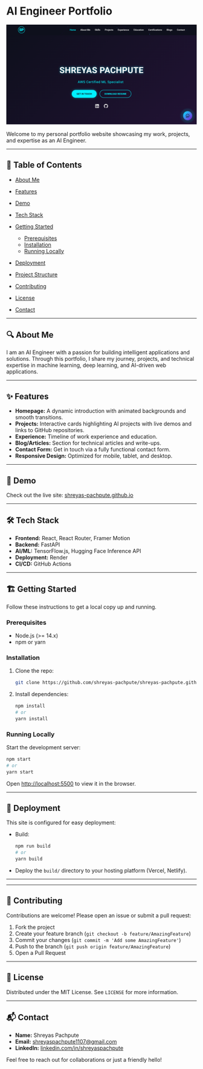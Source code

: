 # AI Engineer Portfolio

![Portfolio Banner](./public/banner.png)

Welcome to my personal portfolio website showcasing my work, projects, and expertise as an AI Engineer.

---

## 🚀 Table of Contents

* [About Me](#about-me)
* [Features](#features)
* [Demo](#demo)
* [Tech Stack](#tech-stack)
* [Getting Started](#getting-started)

  * [Prerequisites](#prerequisites)
  * [Installation](#installation)
  * [Running Locally](#running-locally)
* [Deployment](#deployment)
* [Project Structure](#project-structure)
* [Contributing](#contributing)
* [License](#license)
* [Contact](#contact)

---

## 🔍 About Me

I am an AI Engineer with a passion for building intelligent applications and solutions. Through this portfolio, I share my journey, projects, and technical expertise in machine learning, deep learning, and AI-driven web applications.

---

## ✨ Features

* **Homepage:** A dynamic introduction with animated backgrounds and smooth transitions.
* **Projects:** Interactive cards highlighting AI projects with live demos and links to GitHub repositories.
* **Experience:** Timeline of work experience and education.
* **Blog/Articles:** Section for technical articles and write-ups.
* **Contact Form:** Get in touch via a fully functional contact form.
* **Responsive Design:** Optimized for mobile, tablet, and desktop.

---

## 🎥 Demo

Check out the live site: [shreyas-pachpute.github.io](https://shreyas-pachpute.github.io/)

---

## 🛠️ Tech Stack

* **Frontend:** React, React Router, Framer Motion
* **Backend:** FastAPI
* **AI/ML:** TensorFlow\.js, Hugging Face Inference API
* **Deployment:** Render
* **CI/CD:** GitHub Actions

---

## 🏗️ Getting Started

Follow these instructions to get a local copy up and running.

### Prerequisites

* Node.js (>= 14.x)
* npm or yarn

### Installation

1. Clone the repo:

   ```bash
   git clone https://github.com/shreyas-pachpute/shreyas-pachpute.github.io.git
   ```
2. Install dependencies:

   ```bash
   npm install
   # or
   yarn install
   ```

### Running Locally

Start the development server:

```bash
npm start
# or
yarn start
```

Open [http://localhost:5500](http://localhost:5500/) to view it in the browser.

---

## 🚀 Deployment

This site is configured for easy deployment:

* Build:

  ```bash
  npm run build
  # or
  yarn build
  ```
* Deploy the `build/` directory to your hosting platform (Vercel, Netlify).

---

---

## 🤝 Contributing

Contributions are welcome! Please open an issue or submit a pull request:

1. Fork the project
2. Create your feature branch (`git checkout -b feature/AmazingFeature`)
3. Commit your changes (`git commit -m 'Add some AmazingFeature'`)
4. Push to the branch (`git push origin feature/AmazingFeature`)
5. Open a Pull Request

---

## 📄 License

Distributed under the MIT License. See `LICENSE` for more information.

---

## 📬 Contact

* **Name:** Shreyas Pachpute
* **Email:** [shreyaspachpute1107@gmail.com](mailto:shreyaspachpute1107@gmail.com)
* **LinkedIn:** [linkedin.com/in/shreyaspachpute](https://www.linkedin.com/in/shreyaspachpute/)

Feel free to reach out for collaborations or just a friendly hello!
